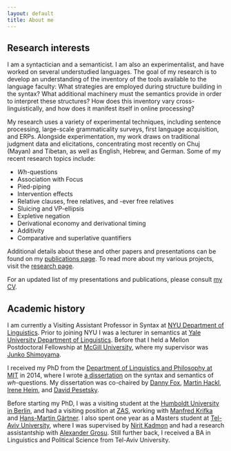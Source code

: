 ```yaml
---
layout: default
title: About me
---
```


Research interests
------------------

I am a syntactician and a semanticist. I am also an experimentalist, and have worked on several understudied languages. The goal of my research is to develop an understanding of the inventory of the tools available to the language faculty: What strategies are employed during structure building in the syntax? What additional machinery must the semantics provide in order to interpret these structures? How does this inventory vary cross-linguistically, and how does it manifest itself in online processing?

My research uses a variety of experimental techniques, including sentence processing, large-scale grammaticality surveys, first language acquisition, and ERPs. Alongside experimentation, my work draws on traditional judgment data and elicitations, concentrating most recently on Chuj (Mayan) and Tibetan, as well as English, Hebrew, and German. Some of my recent research topics include:

* *Wh*-questions
* Association with Focus 
* Pied-piping 
* Intervention effects
* Relative clauses, free relatives, and -ever free relatives
* Sluicing and VP-ellipsis
* Expletive negation 
* Derivational economy and derivational timing
* Additivity
* Comparative and superlative quantifiers

Additional details about these and other papers and presentations can be found on my [publications page](/publications). To read more about my various projects, visit the [research page](/research).
 
For an updated list of my presentations and publications, please consult [my CV](KotekCV.pdf).


Academic history
----------------

I am currently a Visiting Assistant Professor in Syntax at [NYU Department of Linguistics](http://as.nyu.edu/linguistics.html). Prior to joining NYU I was a lecturer in semantics at [Yale University Department of Linguistics](http://ling.yale.edu/). Before that I held a Mellon Postdoctoral Fellowship at [McGill University](https://www.mcgill.ca/linguistics/department-linguistics), where my supervisor was [Junko Shimoyama](https://sites.google.com/site/junkoshimoyama/). 

I received my PhD from the [Department of Linguistics and Philosophy at MIT](http://web.mit.edu/linguistics/) in 2014, where I wrote [a dissertation](http://ling.auf.net/lingbuzz/002231/current.pdf?_s=mFXst8rtWr5B1Rhc) on the syntax and semantics of *wh*-questions. My dissertation was co-chaired by [Danny Fox](http://web.mit.edu/linguistics/people/faculty/fox/index.html), [Martin Hackl](http://web.mit.edu/hackl/www/), [Irene Heim](http://web.mit.edu/linguistics/people/faculty/heim/), and [David Pesetsky](http://web.mit.edu/linguistics/people/faculty/pesetsky/). 

Before starting my PhD, I was a visiting student at the [Humboldt University in Berlin](https://www.linguistik.hu-berlin.de/en), and had a visiting position at [ZAS](http://www.zas.gwz-berlin.de/), working with [Manfred Krifka](https://www.linguistik.hu-berlin.de/de/institut/professuren/sprachwissenschaft/mitarbeiter/krifka) and [Hans-Martin Gärtner](http://www.nytud.mta.hu/depts/tlp/gaertner/publist.html). I also spent one year as a Masters student at [Tel-Aviv University](https://humanities.tau.ac.il/linguistics_eng/), where I was supervised by [Nirit Kadmon](http://humanities.tau.ac.il/segel/kadmon/) and had a research assistantship with [Alexander Grosu](http://www.tau.ac.il/~grosua/). Still further back, I received a BA in Linguistics and Political Science from Tel-Aviv University.
